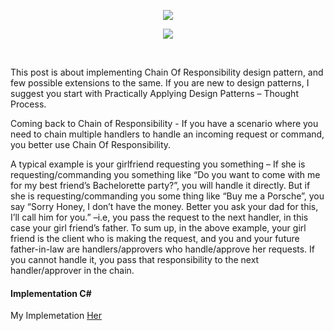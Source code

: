 <p align="center"><img src="https://i.gyazo.com/3126182029ec01c3008deebb525dac5d.png"></p>
<p align="center"><img src="https://i.gyazo.com/0b19356c57f91443fa32243e4c17dc14.png"></p>
<br>

This post is about implementing Chain Of Responsibility design pattern, and few possible extensions to the same. If you are new to design patterns, I suggest you start with Practically Applying Design Patterns – Thought Process.

Coming back to Chain of Responsibility - If you have a scenario where you need to chain multiple handlers to handle an incoming request or command, you better use Chain Of Responsibility.

A typical example is your girlfriend requesting you something – If she is requesting/commanding you something like “Do you want to come with me for my best friend’s Bachelorette party?”, you will handle it directly. But if she is requesting/commanding you some thing like “Buy me a Porsche”, you say “Sorry Honey, I don’t have the money. Better you ask your dad for this, I’ll call him for you.” –i.e, you pass the request to the next handler, in this case your girl friend’s father. To sum up, in the above example, your girl friend is the client who is making the request, and you and your future father-in-law are handlers/approvers who handle/approve her requests. If you cannot handle it, you pass that responsibility to the next handler/approver in the chain.

#### Implementation C#

My Implemetation <a href="https://github.com/VanHakobyan/DesignPatterns/tree/master/Chain%20of%20Responsibility/ChainOfResponsibility">Her</a>

